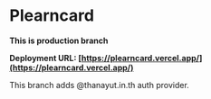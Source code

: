 # Plearncard

**This is production branch**

**Deployment URL: [https://plearncard.vercel.app/](https://plearncard.vercel.app/)**

This branch adds @thanayut.in.th auth provider.
